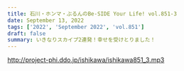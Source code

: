 ```yaml
---
title: 石川・ホンマ・ぶるんのBe-SIDE Your Life! vol.851-3
date: September 13, 2022
tags: ['2022', 'September 2022', 'vol.851']
draft: false
summary: いきなりスカイプ2連発！幸せを受けとりました！
---
```


http://project-phi.ddo.jp/ishikawa/ishikawa851_3.mp3